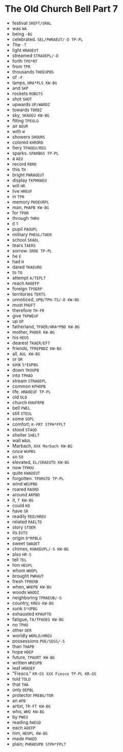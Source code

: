 # The Old Church Bell Part 7

* festival `SREFT/SRAL`
* was `WA`
* being `-BG`
* celebrated. `SEL/PWRAEUT/-D TP-PL`
* The `-T`
* light `HRAOEUT`
* streamed `STRAOEPL/-D`
* forth `TPO*RT`
* from `TPR`
* thousands `THOEUPBS`
* of `-F`
* lamps, `HRA*PLS KW-BG`
* and `SKP`
* rockets `ROBGTS`
* shot `SHOT`
* upwards `UP/WARDZ`
* towards `TORDZ`
* sky, `SKAOEU KW-BG`
* filling `TPEULG`
* air `AEUR`
* with `W`
* showers `SHOURS`
* colored `KHRORD`
* fiery `TPAOEU/REU`
* sparks. `SPARBGS TP-PL`
* a `AEU`
* record `RORD`
* this `TH`
* bright `PWRAOEUT`
* display `TKPHRAEU`
* will `HR`
* live `HREUF`
* in `TPH`
* memory `PHOEURPL`
* man, `PHAPB KW-BG`
* for `TPOR`
* through `THRU`
* it `T`
* pupil `PAOUPL`
* military `PHEUL/TAER`
* school `SKAOL`
* tears `TAERS`
* sorrow. `SROE TP-PL`
* he `E`
* had `H`
* dared `TKAEURD`
* to `TO`
* attempt `A/TEPLT`
* reach `RAOEFP`
* foreign `TPOERP`
* territories `TERTS`
* unnoticed, `UPB/TPH-TS/-D KW-BG`
* must `PHUFT`
* therefore `TH-FR`
* give `TKPWEUF`
* up `UP`
* fatherland, `TPAER/HRA*PBD KW-BG`
* mother, `PHOER KW-BG`
* his `HEUS`
* dearest `TKAER/EFT`
* friends, `TPREPBDZ KW-BG`
* all, `AUL KW-BG`
* or `OR`
* sink `S*EUPBG`
* down `TKOUPB`
* into `TPHAO`
* stream `STRAOEPL`
* common `KPHOPB`
* life. `HRAOEUF TP-PL`
* old `OLD`
* church `KHUFRPB`
* bell `PWEL`
* still `STEUL`
* some `SOPL`
* comfort; `K-FRT STPH*FPLT`
* stood `STAOD`
* shelter `SHELT`
* wall `WAUL`
* Marbach, `XXX Marbach KW-BG`
* once `WUPBS`
* so `SO`
* elevated, `EL/SRAEUTD KW-BG`
* now `TPHOU`
* quite `KWAOEUT`
* forgotten. `TPORGTD TP-PL`
* wind `WEUPBD`
* roared `RAORD`
* around `ARPBD`
* it, `T KW-BG`
* could `KO`
* have `SR`
* readily `RED/HREU`
* related `RAELTD`
* story `STOER`
* its `EUTS`
* origin `O*RPBLG`
* sweet `SWAOET`
* chimes, `KHAOEUPL/-S KW-BG`
* also `HR-S`
* tell `TEL`
* him `HEUPL`
* whom `WHOPL`
* brought `PWRAUT`
* fresh `TPRERB`
* when, `WHEPB KW-BG`
* woods `WAODZ`
* neighboring `TPHAEUB/-G`
* country, `KREU KW-BG`
* sunk `S*UPBG`
* exhausted `KPAUFTD`
* fatigue, `TA/TPAOEG KW-BG`
* no `TPHO`
* other `OER`
* worldly `WORLD/HREU`
* possessions `POE/SEGS/-S`
* than `THAPB`
* hope `HOEP`
* future, `TPAURT KW-BG`
* written `WREUPB`
* leaf `HRAOEF`
* "Fiesco." `KR-GS XXX Fiesco TP-PL KR-GS`
* told `TOLD`
* that `THA`
* only `OEPBL`
* protector `PREBG/TOR`
* an `APB`
* artist, `TR-FT KW-BG`
* who, `WHO KW-BG`
* by `PWEU`
* reading `RAEGD`
* each `AOEFP`
* him, `HEUPL KW-BG`
* made `PHAED`
* plain; `PHRAEUPB STPH*FPLT`
